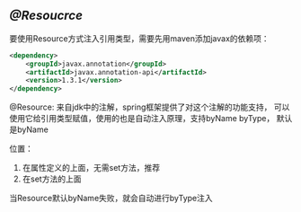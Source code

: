 ## *@Resoucrce*

要使用Resource方式注入引用类型，需要先用maven添加javax的依赖项：
```xml
<dependency>
    <groupId>javax.annotation</groupId>
    <artifactId>javax.annotation-api</artifactId>
    <version>1.3.1</version>
</dependency>
```

@Resource: 来自jdk中的注解，spring框架提供了对这个注解的功能支持，
可以使用它给引用类型赋值，使用的也是自动注入原理，支持byName byType，
默认是byName

位置： 
1. 在属性定义的上面，无需set方法，推荐
2. 在set方法的上面

当Resource默认byName失败，就会自动进行byType注入